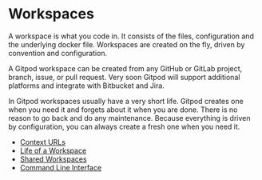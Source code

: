 # Workspaces

A workspace is what you code in. It consists of the files, configuration and the underlying docker file.
Workspaces are created on the fly, driven by convention and configuration.

A Gitpod workspace can be created from any GitHub or GitLab project, branch, issue, or pull request.
Very soon Gitpod will support additional platforms and integrate with Bitbucket and Jira.

In Gitpod workspaces usually have a very short life. Gitpod creates one when you need it and forgets about it when you are done.
There is no reason to go back and do any maintenance. Because everything is driven by configuration, you can always create a fresh one when you need it.

  * [Context URLs](/docs/context-urls/)
  * [Life of a Workspace](/docs/life-of-workspace/)
  * [Shared Workspaces](/docs/sharing-and-collaboration/)
  * [Command Line Interface](/docs/command-line-interface/)
